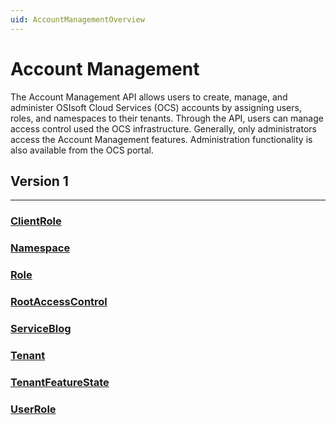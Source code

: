```yaml
---
uid: AccountManagementOverview
---
```


# Account Management

The Account Management API allows users to create, manage, and administer OSIsoft Cloud Services (OCS) accounts by assigning users, roles, and namespaces to their tenants. Through the API, users can manage access control used the OCS infrastructure. Generally, only administrators access the Account Management features. Administration functionality is also available from the OCS portal.

## Version 1
---

### [ClientRole](xref:AccountClientRole_1)

### [Namespace](xref:AccountNamespace_1)

### [Role](xref:AccountRole_1)

### [RootAccessControl](xref:AccountRootAccessControl_1)

### [ServiceBlog](xref:AccountServiceBlog)

### [Tenant](xref:AccountTenant)

### [TenantFeatureState](xref:AccountTenantFeatureState)

### [UserRole](xref:AccountUserRole_1)
